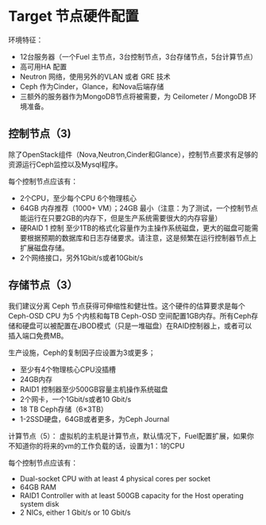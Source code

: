 # Target 节点硬件配置


环境特征：
- 12台服务器（一个Fuel 主节点，3台控制节点，3台存储节点，5台计算节点）
- 高可用HA 配置
- Neutron 网络，使用另外的VLAN 或者 GRE 技术
- Ceph 作为Cinder，Glance，和Nova后端存储
- 三额外的服务器作为MongoDB节点将被需要，为 Ceilometer / MongoDB 环境准备。

## 控制节点（3) ##

除了OpenStack组件（Nova,Neutron,Cinder和Glance），控制节点要求有足够的资源运行Ceph监控以及Mysql程序。

每个控制节点应该有：

- 2个CPU，至少每个CPU 6个物理核心
- 64GB 内存推荐（1000+ VM）；24GB 最小（注意：为了测试，一个控制节点能运行在只要2GB的内存下，但是生产系统需要很大的内存容量）
- 硬RAID 1 控制 至少1TB的格式化容量作为主操作系统磁盘，更大的磁盘可能需要根据预期的数据库和日志存储要求。请注意，这是频繁在运行控制器节点上扩展磁盘存储。
- 2个网络接口，另外1Gbit/s或者10Gbit/s


## 存储节点（3） ##
我们建议分离 Ceph 节点获得可伸缩性和健壮性。这个硬件的估算要求是每个Ceph-OSD CPU 为5 个内核和每TB Ceph-OSD 空间配置1GB内存。所有Ceph存储和硬盘可以被配置在JBOD模式（只是一堆磁盘）在RAID控制器上，或者可以插入端口免费MB。

生产设施，Ceph的复制因子应设置为3或更多；

- 至少有4个物理核心CPU没插槽
- 24GB内存
- RAID1 控制器至少500GB容量主机操作系统磁盘
- 2个网卡，一个1Gbit/s或者10 Gbit/s
- 18 TB Ceph存储（6×3TB）
- 1-2SSD硬盘，64GB或者更多，为Ceph Journal

计算节点（5）：
虚拟机的主机是计算节点，默认情况下，Fuel配置扩展，如果你不知道你的将来的vm的工作负载的话，设置为1：1的CPU

每个控制节点应该有：

- Dual-socket CPU with at least 4 physical cores per socket
- 64GB RAM
- RAID1 Controller with at least 500GB capacity for the Host operating system disk
- 2 NICs, either 1 Gbit/s or 10 Gbit/s

